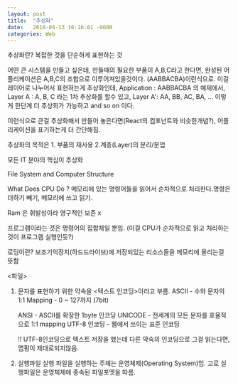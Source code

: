 ```yaml
---
layout: post
title:  "추상화"
date:   2018-04-13 16:16:01 -0600
categories: Web
---
```


추상화란?
복잡한 것을 단순하게 표현하는 것

어떤 큰 시스템을 만들고 싶은데, 만들때의 필요한 부품이 A,B,C라고 한다면,
완성된 어플리케이션은 A,B,C의 조합으로 이루어져있을것이다. (AABBACBA)이런식으로.
이걸 레이어로 나누어서 표현하는게 추상화인데,
Application : AABBACBA 의 예제에서,
Layer A : A, B, C 라는 1차 추상화를 할수 있고,
Layer A': AA, BB, AC, BA, ... 이렇게 한단계 더 추상화가 가능하고 and so on 이다.

이런식으로 큰걸 추상화해서 만들어 놓은다면(React의 컴포넌트와 비슷한개념?), 어플리케이션을 표기하는게 더 간단해짐.

추상화의 목적은 1. 부품의 재사용 2.계층(Layer)의 분리/분업

모든 IT 분야의 핵심이 추상화

File System and Computer Structure

What Does CPU Do ? 메모리에 있는 명령어들을 읽어서 순차적으로 처리한다.명령은 더하기 빼기, 메모리에 쓰고 읽기.

Ram 은 휘발성이라 영구적인 보존 x

프로그램이라는 것은 명령어의 집합체일 뿐임. (이걸 CPU가 순차적으로 읽고 처리하는것이 프로그램 실행인듯?)

로딩이란? 보조기억장치(하드드라이브)에 저장되있는 리소스들을 메모리에 올리는걸 뜻함

<파일>
1. 문자를 표현하기 위한 약속을 <텍스트 인코딩>이라고 부름.
    ASCII - 수와 문자의 1:1 Mapping
          - 0 ~ 127까지 (7bit)

    ANSI - ASCII를 확장한 1byte 인코딩
    UNICODE - 전세계의 모든 문자를 효율적으로 1:1 mapping
    UTF-8 인코딩 - 웹에서 쓰이는 표준 인코딩

    !! UTF-8인코딩으로 텍스트 저장을 했는데 다른 약속의 인코딩으로 그걸 읽는다면, 맵핑이 제대로되지않음.

2. 실행파일
    실행 파일을 실행하는 주체는 운영체제(Operating System)임. 고로 실행파일은 운영체제에 종속된 파일포멧을 따름.
